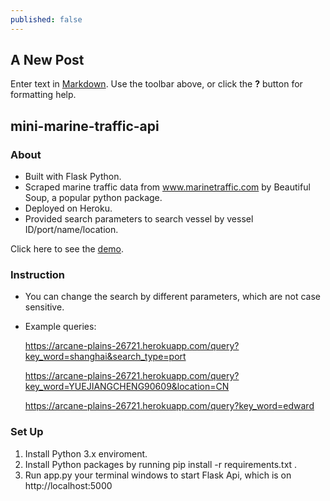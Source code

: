 ```yaml
---
published: false
---
```

## A New Post

Enter text in [Markdown](http://daringfireball.net/projects/markdown/). Use the toolbar above, or click the **?** button for formatting help.
## mini-marine-traffic-api
### About
- Built with Flask Python.
- Scraped marine traffic data from www.marinetraffic.com by Beautiful Soup, a popular python package. 
- Deployed on Heroku. 
- Provided search parameters to search vessel by vessel ID/port/name/location. 

Click here to see the [demo](https://arcane-plains-26721.herokuapp.com/query?key_word=shanghai&location=CN&search_type=Vessel). 

### Instruction
- You can change the search by different parameters, which are not case sensitive. 
- Example queries: 

	https://arcane-plains-26721.herokuapp.com/query?key_word=shanghai&search_type=port
    
    https://arcane-plains-26721.herokuapp.com/query?key_word=YUEJIANGCHENG90609&location=CN
    
    https://arcane-plains-26721.herokuapp.com/query?key_word=edward
### Set Up
1. Install Python 3.x enviroment.
2. Install Python packages by running pip install -r requirements.txt .
3. Run app.py your terminal windows to start Flask Api, which is on http://localhost:5000

